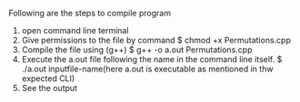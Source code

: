 Following are the steps to compile program
1. open command line terminal
2. Give permissions to the file by command
  $ chmod +x Permutations.cpp
3. Compile the file using (g++)
  $ g++ -o a.out Permutations.cpp
4. Execute the a.out file following the name in the command line itself.
  $ ./a.out inputfile-name(here a.out is executable as mentioned in thw expected CLI)
5. See the output
